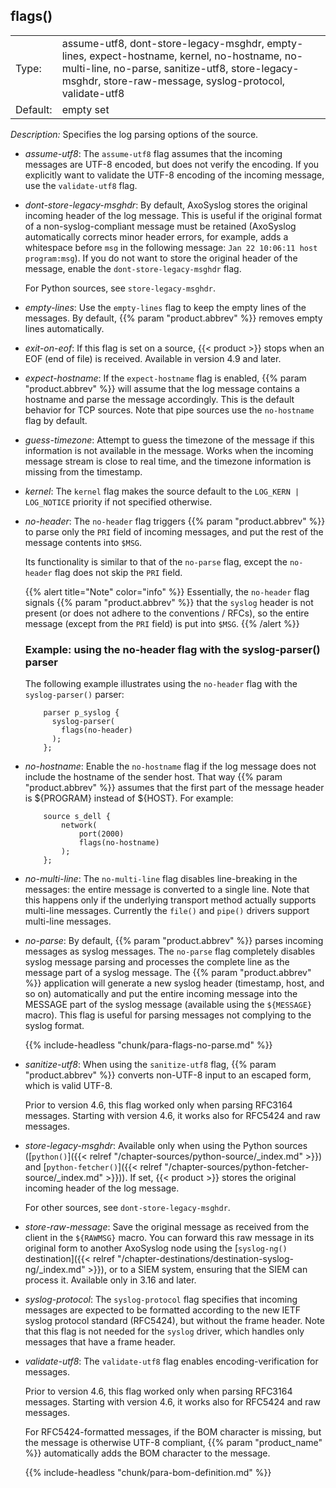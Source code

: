 ---
---
<!-- DISCLAIMER: This file is based on the syslog-ng Open Source Edition documentation https://github.com/balabit/syslog-ng-ose-guides/commit/2f4a52ee61d1ea9ad27cb4f3168b95408fddfdf2 and is used under the terms of The syslog-ng Open Source Edition Documentation License. The file has been modified by Axoflow. -->

## flags()

|          |       |
| -------- | ----- |
| Type:    | assume-utf8, dont-store-legacy-msghdr, empty-lines, expect-hostname, kernel, no-hostname, no-multi-line, no-parse, sanitize-utf8, store-legacy-msghdr, store-raw-message, syslog-protocol, validate-utf8 |
| Default: | empty set |

*Description:* Specifies the log parsing options of the source.

- *assume-utf8*: The `assume-utf8` flag assumes that the incoming messages are UTF-8 encoded, but does not verify the encoding. If you explicitly want to validate the UTF-8 encoding of the incoming message, use the `validate-utf8` flag.
- *dont-store-legacy-msghdr*: By default, AxoSyslog stores the original incoming header of the log message. This is useful if the original format of a non-syslog-compliant message must be retained (AxoSyslog automatically corrects minor header errors, for example, adds a whitespace before `msg` in the following message: `Jan 22 10:06:11 host program:msg`). If you do not want to store the original header of the message, enable the `dont-store-legacy-msghdr` flag.

    For Python sources, see `store-legacy-msghdr`.

- *empty-lines*: Use the `empty-lines` flag to keep the empty lines of the messages. By default, {{% param "product.abbrev" %}} removes empty lines automatically.
- *exit-on-eof*: If this flag is set on a source, {{< product >}} stops when an EOF (end of file) is received. Available in version 4.9 and later.
- *expect-hostname*: If the `expect-hostname` flag is enabled, {{% param "product.abbrev" %}} will assume that the log message contains a hostname and parse the message accordingly. This is the default behavior for TCP sources. Note that pipe sources use the `no-hostname` flag by default.
- *guess-timezone*: Attempt to guess the timezone of the message if this information is not available in the message. Works when the incoming message stream is close to real time, and the timezone information is missing from the timestamp.
- *kernel*: The `kernel` flag makes the source default to the `LOG_KERN | LOG_NOTICE` priority if not specified otherwise.
- *no-header*: The `no-header` flag triggers {{% param "product.abbrev" %}} to parse only the `PRI` field of incoming messages, and put the rest of the message contents into `$MSG`.

    Its functionality is similar to that of the `no-parse` flag, except the `no-header` flag does not skip the `PRI` field.

    {{% alert title="Note" color="info" %}}
Essentially, the `no-header` flag signals {{% param "product.abbrev" %}} that the `syslog` header is not present (or does not adhere to the conventions / RFCs), so the entire message (except from the `PRI` field) is put into `$MSG`.
    {{% /alert %}}

    ### Example: using the no-header flag with the syslog-parser() parser
    
    The following example illustrates using the `no-header` flag with the `syslog-parser()` parser:
    
    ```shell
        parser p_syslog {
          syslog-parser(
            flags(no-header)
          );
        };
    ```

- *no-hostname*: Enable the `no-hostname` flag if the log message does not include the hostname of the sender host. That way {{% param "product.abbrev" %}} assumes that the first part of the message header is ${PROGRAM} instead of ${HOST}. For example:
    
    ```shell
        source s_dell {
            network(
                port(2000)
                flags(no-hostname)
            );
        };
    ```

- *no-multi-line*: The `no-multi-line` flag disables line-breaking in the messages: the entire message is converted to a single line. Note that this happens only if the underlying transport method actually supports multi-line messages. Currently the `file()` and `pipe()` drivers support multi-line messages.
- *no-parse*: By default, {{% param "product.abbrev" %}} parses incoming messages as syslog messages. The `no-parse` flag completely disables syslog message parsing and processes the complete line as the message part of a syslog message. The {{% param "product.abbrev" %}} application will generate a new syslog header (timestamp, host, and so on) automatically and put the entire incoming message into the MESSAGE part of the syslog message (available using the `${MESSAGE}` macro). This flag is useful for parsing messages not complying to the syslog format.

    {{% include-headless "chunk/para-flags-no-parse.md" %}}

- *sanitize-utf8*: When using the `sanitize-utf8` flag, {{% param "product.abbrev" %}} converts non-UTF-8 input to an escaped form, which is valid UTF-8.

    Prior to version 4.6, this flag worked only when parsing RFC3164 messages. Starting with version 4.6, it works also for RFC5424 and raw messages.

- *store-legacy-msghdr*: Available only when using the Python sources ([`python()`]({{< relref "/chapter-sources/python-source/_index.md" >}}) and [`python-fetcher()`]({{< relref "/chapter-sources/python-fetcher-source/_index.md" >}})). If set, {{< product >}} stores the original incoming header of the log message.

    For other sources, see `dont-store-legacy-msghdr`.

- *store-raw-message*: Save the original message as received from the client in the `${RAWMSG}` macro. You can forward this raw message in its original form to another AxoSyslog node using the [`syslog-ng()` destination]({{< relref "/chapter-destinations/destination-syslog-ng/_index.md" >}}), or to a SIEM system, ensuring that the SIEM can process it. Available only in 3.16 and later.
- *syslog-protocol*: The `syslog-protocol` flag specifies that incoming messages are expected to be formatted according to the new IETF syslog protocol standard (RFC5424), but without the frame header. Note that this flag is not needed for the `syslog` driver, which handles only messages that have a frame header.

- *validate-utf8*: The `validate-utf8` flag enables encoding-verification for messages.

    Prior to version 4.6, this flag worked only when parsing RFC3164 messages. Starting with version 4.6, it works also for RFC5424 and raw messages.

    For RFC5424-formatted messages, if the BOM character is missing, but the message is otherwise UTF-8 compliant, {{% param "product_name" %}} automatically adds the BOM character to the message.

    {{% include-headless "chunk/para-bom-definition.md" %}}
